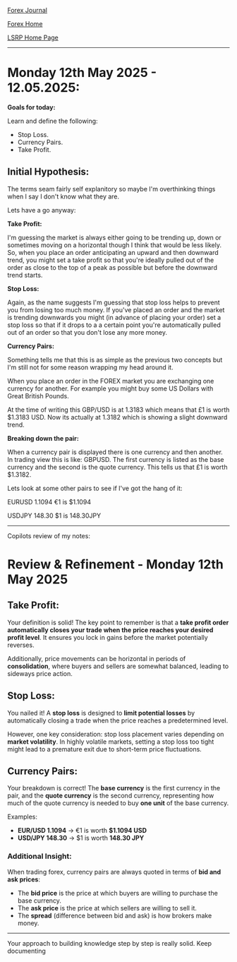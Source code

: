 [Forex Journal](forexJournal.html)

[Forex Home](index.html)

[LSRP Home Page](../index.html)

---

# Monday 12th May 2025 - 12.05.2025:

**Goals for today:**

Learn and define the following:

* Stop Loss.
* Currency Pairs.
* Take Profit.

## Initial Hypothesis:

The terms seam fairly self explanitory so maybe I'm overthinking things when I say I don't know what they are.

Lets have a go anyway:

**Take Profit:**

I'm guessing the market is always either going to be trending up, down or sometimes moving on a horizontal though I think that would be less likely. So, when you place an order anticipating an upward and then downward trend, you might set a take profit so that you're ideally pulled out of the order as close to the top of a peak as possible but before the downward trend starts.


**Stop Loss:**

Again, as the name suggests I'm guessing that stop loss helps to prevent you from losing too much money. If you've placed an order and the market is trending downwards you might (in advance of placing your order) set a stop loss so that if it drops to a a certain point you're automatically pulled out of an order so that you don't lose any more money.

**Currency Pairs:**

Something tells me that this is as simple as the previous two concepts but I'm still not for some reason wrapping my head around it.

When you place an order in the FOREX market you are exchanging one currency for another. For example you might buy some US Dollars with Great British Pounds.

At the time of writing this GBP/USD is at 1.3183 which means that £1 is worth $1.3183 USD. Now its actually at 1.3182 which is showing a slight downward trend.

**Breaking down the pair:**

When a currency pair is displayed there is one currency and then another. In trading view this is like: GBPUSD. The first currency is listed as the base currency and the second is the quote currency. This tells us that £1 is worth $1.3182.


Lets look at some other pairs to see if I've got the hang of it:

EURUSD 1.1094 €1 is $1.1094

USDJPY 148.30 $1 is 148.30JPY


---

Copilots review of my notes:

# Review & Refinement - Monday 12th May 2025

## Take Profit:
Your definition is solid! The key point to remember is that a **take profit order automatically closes your trade when the price reaches your desired profit level**. It ensures you lock in gains before the market potentially reverses. 

Additionally, price movements can be horizontal in periods of **consolidation**, where buyers and sellers are somewhat balanced, leading to sideways price action.

## Stop Loss:
You nailed it! A **stop loss** is designed to **limit potential losses** by automatically closing a trade when the price reaches a predetermined level. 

However, one key consideration: stop loss placement varies depending on **market volatility**. In highly volatile markets, setting a stop loss too tight might lead to a premature exit due to short-term price fluctuations.

## Currency Pairs:
Your breakdown is correct! The **base currency** is the first currency in the pair, and the **quote currency** is the second currency, representing how much of the quote currency is needed to buy **one unit** of the base currency.

Examples:
- **EUR/USD 1.1094** → €1 is worth **$1.1094 USD** 
- **USD/JPY 148.30** → $1 is worth **148.30 JPY** 

### Additional Insight:
When trading forex, currency pairs are always quoted in terms of **bid and ask prices**:
- The **bid price** is the price at which buyers are willing to purchase the base currency.
- The **ask price** is the price at which sellers are willing to sell it.
- The **spread** (difference between bid and ask) is how brokers make money.

---

Your approach to building knowledge step by step is really solid. Keep documenting
